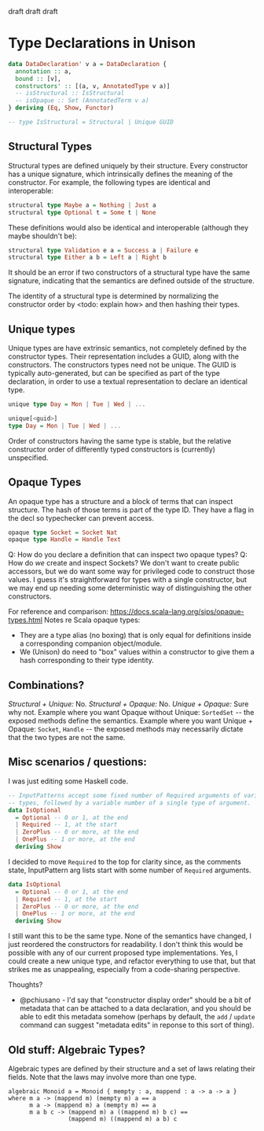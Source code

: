 draft draft draft

# Type Declarations in Unison

```haskell
data DataDeclaration' v a = DataDeclaration {
  annotation :: a,
  bound :: [v],
  constructors' :: [(a, v, AnnotatedType v a)]
  -- isStructural :: IsStructural
  -- isOpaque :: Set (AnnotatedTerm v a)
} deriving (Eq, Show, Functor)

-- type IsStructural = Structural | Unique GUID
```

## Structural Types

Structural types are defined uniquely by their structure. Every constructor has a unique signature, which intrinsically defines the meaning of the constructor. For example, the following types are identical and interoperable:

```haskell
structural type Maybe a = Nothing | Just a
structural type Optional t = Some t | None
```

These definitions would also be identical and interoperable (although they maybe shouldn't be):

```haskell
structural type Validation e a = Success a | Failure e
structural type Either a b = Left a | Right b
```

It should be an error if two constructors of a structural type have the same signature, indicating that the semantics are defined outside of the structure.

The identity of a structural type is determined by normalizing the constructor order by <todo: explain how> and then hashing their types.

## Unique types
Unique types are have extrinsic semantics, not completely defined by the constructor types.  Their representation includes a GUID, along with the constructors.  The constructors types need not be unique.  The GUID is typically auto-generated, but can be specified as part of the type declaration, in order to use a textual representation to declare an identical type.

```haskell
unique type Day = Mon | Tue | Wed | ...

unique[<guid>]
type Day = Mon | Tue | Wed | ...
```

Order of constructors having the same type is stable, but the relative constructor order of differently typed constructors is (currently) unspecified.

## Opaque Types

An opaque type has a structure and a block of terms that can inspect structure. The hash of those terms is part of the type ID.  They have a flag in the decl so typechecker can prevent access.

``` haskell
opaque type Socket = Socket Nat
opaque type Handle = Handle Text
```

Q: How do you declare a definition that can inspect two opaque types?
Q: How do *we* create and inspect Sockets?  We don't want to create public accessors, but we do want some way for privileged code to construct those values.  I guess it's straightforward for types with a single constructor, but we may end up needing some deterministic way of distinguishing the other constructors.

For reference and comparison: https://docs.scala-lang.org/sips/opaque-types.html
Notes re Scala opaque types:
* They are a type alias (no boxing) that is only equal for definitions inside a corresponding companion object/module.
* We (Unison) do need to "box" values within a constructor to give them a hash corresponding to their type identity.

## Combinations?

_Structural + Unique:_ No.
_Structural + Opaque:_ No.
_Unique + Opaque:_ Sure why not.  Example where you want Opaque without Unique: `SortedSet` -- the exposed methods define the semantics.  Example where you want Unique + Opaque: `Socket`, `Handle` -- the exposed methods may necessarily dictate that the two types are not the same.

## Misc scenarios / questions:

I was just editing some Haskell code.

```haskell
-- InputPatterns accept some fixed number of Required arguments of various
-- types, followed by a variable number of a single type of argument.
data IsOptional
  = Optional -- 0 or 1, at the end
  | Required -- 1, at the start
  | ZeroPlus -- 0 or more, at the end
  | OnePlus -- 1 or more, at the end
  deriving Show
```

I decided to move `Required` to the top for clarity since, as the comments state, InputPattern arg lists start with some number of `Required` arguments.

```haskell
data IsOptional
  = Optional -- 0 or 1, at the end
  | Required -- 1, at the start
  | ZeroPlus -- 0 or more, at the end
  | OnePlus -- 1 or more, at the end
  deriving Show
```
I still want this to be the same type.  None of the semantics have changed, I just reordered the constructors for readability.  I don't think this would be possible with any of our current proposed type implementations.  Yes, I could create a new unique type, and refactor everything to use that, but that strikes me as unappealing, especially from a code-sharing perspective.  

Thoughts?

* @pchiusano - I'd say that "constructor display order" should be a bit of metadata that can be attached to a data declaration, and you should be able to edit this metadata somehow (perhaps by default, the `add` / `update` command can suggest "metadata edits" in reponse to this sort of thing).

## Old stuff: Algebraic Types?

Algebraic types are defined by their structure and a set of laws relating their fields.  Note that the laws may involve more than one type.

```
algebraic Monoid a = Monoid { mempty : a, mappend : a -> a -> a }
where m a -> (mappend m) (mempty m) a == a
      m a -> (mappend m) a (mempty m) == a
      m a b c -> (mappend m) a ((mappend m) b c) ==
                 (mappend m) ((mappend m) a b) c
```
